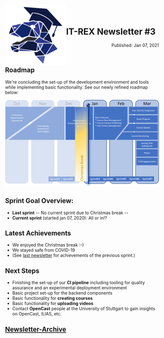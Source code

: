 <img align="left" width="200" src="../graphix/rexlogo.png"/>
<br/>
<br/>

# IT-REX Newsletter #3

<p align="right">Published: Jan 07, 2021</p>
<br/>

## Roadmap

We're concluding the set-up of the development environment and tools while implementing basic functionality. See our newly refined roadmap below:

![Roadmap](../graphix/roadmap03.png)

## Sprint Goal Overview:
* **Last sprint** -- No current sprint due to Christmas break --
* **Current sprint** (started jan 07, 2020): All or in!?

## Latest Achievements

* We enjoyed the Christmas break :-)
* We stayed safe from COVID-19
* (See [last newsletter](https://github.com/IT-REX-Platform/Wiki/blob/main/newsletter/archive/2020-12-23.md) for achievements of the previous sprint.)

## Next Steps

* Finishing the set-up of our **CI pipeline** including tooling for quality assurance and an experimental deployment environment
* Basic project set-up for the backend components
* Basic functionality for **creating courses**
* Basic functionality for **uploading videos**
* Contact **OpenCast** people at the University of Stuttgart to gain insights on OpenCast, ILIAS, etc.

## [Newsletter-Archive](https://github.com/IT-REX-Platform/Wiki/tree/main/newsletter/archive)